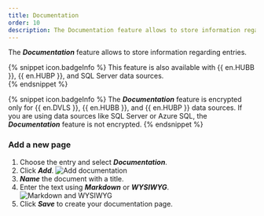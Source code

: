 ```yaml
---
title: Documentation
order: 10
description: The Documentation feature allows to store information regarding entries.
---
```

The ***Documentation*** feature allows to store information regarding entries.

{% snippet icon.badgeInfo %} 
This feature is also available with {{ en.HUBB }}, {{ en.HUBP }}, and SQL Server data sources.  
{% endsnippet %}
 
{% snippet icon.badgeInfo %} 
The ***Documentation*** feature is encrypted only for {{ en.DVLS }}, {{ en.HUBB }}, and {{ en.HUBP }} data sources. If you are using data sources like SQL Server or Azure SQL, the ***Documentation*** feature is not encrypted. 
{% endsnippet %}

### Add a new page 
1. Choose the entry and select ***Documentation***.
1. Click ***Add***.
![Add documentation](https://webdevolutions.blob.core.windows.net/docs/en/server/ServerOp6056.png)  
1. ***Name*** the document with a title. 
1. Enter the text using ***Markdown*** or ***WYSIWYG***.
![Markdown and WYSIWYG](https://webdevolutions.blob.core.windows.net/docs/en/server/ServerOp6057.png)  
1. Click ***Save*** to create your documentation page. 